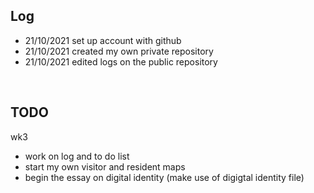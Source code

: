 
## Log
- 21/10/2021 set up account with github
- 21/10/2021 created my own private repository 
- 21/10/2021 edited logs on the public repository
<br>

## TODO
wk3
- work on log and to do list
- start my own visitor and resident maps
- begin the essay on digital identity (make use of digigtal identity file)
